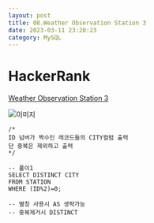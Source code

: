 ```yaml
---
layout: post
title: 08.Weather Observation Station 3
date: 2023-03-11 23:20:23 
category: MySQL
---
```


# HackerRank 
[Weather Observation Station 3](https://www.hackerrank.com/challenges/weather-observation-station-3/problem?isFullScreen=true)    

![이미지](https://s3.amazonaws.com/hr-challenge-images/9336/1449345840-5f0a551030-Station.jpg)  

```MySQL
/*
ID 넘버가 짝수인 레코드들의 CITY컬럼 출력
단 중복은 제외하고 출력
*/

-- 풀이1
SELECT DISTINCT CITY
FROM STATION
WHERE (ID%2)=0;

-- 별칭 사용시 AS 생략가능
-- 중복제거시 DISTINCT
```

